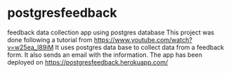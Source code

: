 # postgresfeedback
feedback data collection  app using postgres database
This project was done following a tutorial from https://www.youtube.com/watch?v=w25ea_I89iM
It uses postgres data base to collect data from a feedback form. It also sends an email with the information.
The app has been deployed on https://postgresfeedback.herokuapp.com/
